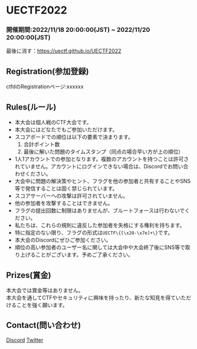 # UECTF2022
### 開催期間:2022/11/18 20:00:00(JST) ~ 2022/11/20 20:00:00(JST)
最後に消す：https://uectf.github.io/UECTF2022
## Registration(参加登録)
ctfdのRegistrationページ:xxxxxx
## Rules(ルール)
- 本大会は個人戦のCTF大会です。
- 本大会にはどなたでもご参加いただけます。
- スコアボードでの順位は以下の要素で決まります。
  1. 合計ポイント数
  2. 最後に解いた問題のタイムスタンプ（同点の場合早い方が上の順位） 
- 1人1アカウントでの参加となります。複数のアカウントを持つことは許可されていません。アカウントにログインできない場合は、Discordでお問い合わせください。
- 大会中に問題の解決策やヒント、フラグを他の参加者と共有することやSNS等で発信することは固く禁じられています。
- スコアサーバーへの攻撃は許可されていません。
- 他の参加者を攻撃することはできません。
- フラグの提出回数に制限はありませんが、ブルートフォースは行わないでください。
- 私たちは、これらの規則に違反した参加者を失格にする権利を持ちます。
- 特に指定のない限り、フラグの形式は`UECTF\{[\x20-\x7e]+\}`です。
- 本大会のDiscordにぜひご参加ください。
- 順位の高い参加者のユーザー名に関しては大会中や大会終了後にSNS等で取り上げることがございます。予めご了承ください。


## Prizes(賞金)
本大会では賞金等はありません。  
本大会を通してCTFやセキュリティに興味を持ったり、新たな知見を得ていただけることを強く願います。


## Contact(問い合わせ)
[Discord](Discord)
[Twitter](Twitter)


[Discord]:https://uectf.github.io/UECTF2022
[Twitter]:https://uectf.github.io/UECTF2022
